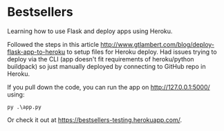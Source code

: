 # Bestsellers

Learning how to use Flask and deploy apps using Heroku.

Followed the steps in this article http://www.gtlambert.com/blog/deploy-flask-app-to-heroku to setup files for Heroku deploy. Had issues trying to deploy via the CLI (app doesn't fit requirements of heroku/python buildpack) so just manually deployed by connecting to GitHub repo in Heroku.

If you pull down the code, you can run the app on http://127.0.0.1:5000/ using:
```
py .\app.py
```

Or check it out at https://bestsellers-testing.herokuapp.com/.
